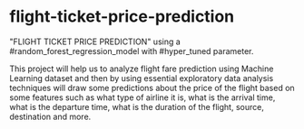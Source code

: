 # flight-ticket-price-prediction
 "FLIGHT TICKET PRICE PREDICTION" using  a #random_forest_regression_model with #hyper_tuned parameter.
 
This project will help us to analyze flight fare prediction using Machine Learning dataset and then by using essential exploratory data analysis techniques will draw some predictions about the price of the flight based on some features such as what type of airline it is, what is the arrival time, what is the departure time, what is the duration of the flight, source, destination and more.

 
 
